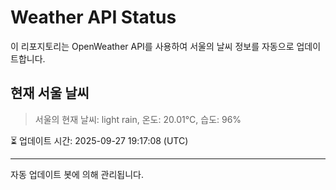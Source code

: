 
# Weather API Status

이 리포지토리는 OpenWeather API를 사용하여 서울의 날씨 정보를 자동으로 업데이트합니다.

## 현재 서울 날씨
> 서울의 현재 날씨: light rain, 온도: 20.01°C, 습도: 96%

⏳ 업데이트 시간: 2025-09-27 19:17:08 (UTC)

---
자동 업데이트 봇에 의해 관리됩니다.
